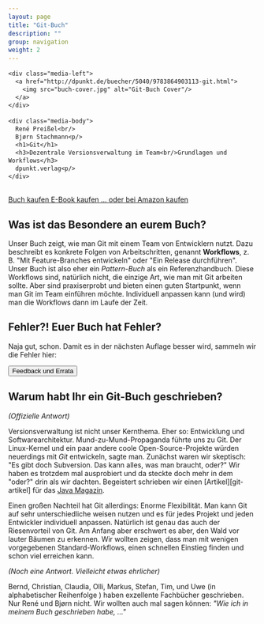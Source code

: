 ```yaml
---
layout: page
title: "Git-Buch"
description: ""
group: navigation
weight: 2
---
```


<div class="jumbotron">

  <div class="media">

    <div class="media-left">
      <a href="http://dpunkt.de/buecher/5040/9783864903113-git.html">
        <img src="buch-cover.jpg" alt="Git-Buch Cover"/>
      </a>
    </div>

    <div class="media-body">
      René Preißel<br/>
      Bjørn Stachmann<p/>
      <h1>Git</h1>
      <h3>Dezentrale Versionsverwaltung im Team<br/>Grundlagen und Workflows</h3>
      dpunkt.verlag<p/>
    </div>

  </div>

  <br/>
  <a class="btn btn-primary btn-lg" href="http://dpunkt.de/buecher/5040/9783864903113-git.html" role="button">
    Buch kaufen
  </a>
  <!-- TODO link für eBook -->
  <a class="btn btn-primary btn-lg" href="https://www.dpunkt.de/buecher/4706/git.html" role="button">
    E-Book kaufen
  </a>
  <!-- TODO link für amazon -->
  <a class="btn btn-primary btn-lg" href="http://www.amazon.de/Git-Dezentrale-Versionsverwaltung-Grundlagen-Workflows/dp/3864901308/" role="button">
    ... oder bei Amazon kaufen
  </a>

  </p>

</div>

Was ist das Besondere an eurem Buch?
------------------------------------

Unser Buch zeigt, wie man Git mit einem Team von Entwicklern nutzt.
Dazu beschreibt es konkrete Folgen von Arbeitschritten,
genannt **Workflows**, z. B. "Mit Feature-Branches entwickeln"
oder "Ein Release durchführen". Unser Buch ist also eher
ein *Pattern-Buch* als ein Referenzhandbuch.
Diese Workflows sind, natürlich nicht,
die einzige Art, wie man mit Git arbeiten sollte. Aber sind
praxiserprobt und bieten einen guten Startpunkt, wenn man Git
im Team einführen möchte. Individuell anpassen kann (und wird)
man die Workflows dann im Laufe der Zeit.  

Fehler?! Euer Buch hat Fehler?
-----------------------------

Naja gut, schon. Damit es in der nächsten Auflage besser wird, sammeln wir die Fehler hier:

<div class="btn-group" role="group" aria-label="...">
  <a href="errata.html"><button type="button" class="btn btn-default">Feedback und Errata</button></a>
</div>

Warum habt Ihr ein Git-Buch geschrieben?
----------------------------------------

*(Offizielle Antwort)*

Versionsverwaltung ist nicht unser Kernthema.
Eher so: Entwicklung und Softwarearchitektur.
Mund-zu-Mund-Propaganda führte uns zu Git.
Der Linux-Kernel und ein paar andere coole Open-Source-Projekte
würden neuerdings mit *Git* entwickeln, sagte man.
Zunächst waren wir skeptisch:
"Es gibt doch Subversion. Das kann alles, was man braucht, oder?"
Wir haben es trotzdem mal ausprobiert und da steckte doch mehr
in dem "oder?" drin als wir dachten. Begeistert schrieben wir einen
[Artikel][git-artikel] für das [Java Magazin](http://www.javamagazin.de/).

Einen großen Nachteil hat Git allerdings: Enorme Flexibilität.
Man kann Git auf sehr unterschiedliche weisen nutzen und
es für jedes Projekt und jeden Entwickler individuell anpassen.
Natürlich ist genau das auch der Riesenvorteil von Git.
Am Anfang aber erschwert es aber, den Wald vor lauter Bäumen zu erkennen.
Wir wollten zeigen, dass man mit wenigen vorgegebenen Standard-Workflows,
einen schnellen Einstieg finden und schon viel erreichen kann.

*(Noch eine Antwort. Vielleicht etwas ehrlicher)*

Bernd, Christian, Claudia, Olli, Markus, Stefan, Tim, und Uwe
(in alphabetischer Reihenfolge ) haben exzellente Fachbücher geschrieben.
Nur René und Bjørn nicht. Wir wollten auch mal sagen können:
*"Wie ich in meinem Buch geschrieben habe, ..."*
